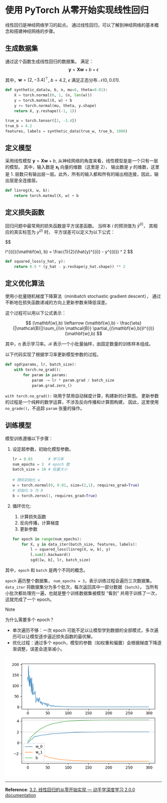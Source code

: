 # 使用 PyTorch 从零开始实现线性回归

线性回归是神经网络学习的起点。
通过线性回归，可以了解到神经网络的基本概念和搭建神经网络的步骤。

## 生成数据集

通过这个函数生成线性回归的数据集。
满足：
$$
\mathbf{y} = \mathbf{X}\mathbf{w} + b + \epsilon
$$

其中，$\mathbf{w}=[2, -3.4]^\top$, $b=4.2$, $\epsilon$ 满足正态分布 $\mathcal{N}(0, 0.01).$

``` python
def synthetic_data(w, b, n, mu=0, theta=0.01):
    X = torch.normal(0, 1, (n, len(w)))
    y = torch.matmul(X, w) + b
    y += torch.normal(mu, theta, y.shape)
    return X, y.reshape((-1, 1))
```

```python
true_w = torch.tensor([2, -3.4])
true_b = 4.2
features, labels = synthetic_data(true_w, true_b, 1000)
```

## 定义模型

采用线性模型 $\mathbf{y} = \mathbf{X}\mathbf{w} + b$,
从神经网络的角度来看，线性模型是是一个只有一层的模型。
其中，输入数是 $\mathbf{x_i}$ 向量的维数（这里是 $2$），
输出数是 $y$ 的维数，这里是 $1$.
层数只有输出层一层。此外，所有的输入都和所有的输出相连接，因此，输出层是全连接层。

```python
def linreg(X, w, b):
    return torch.matmul(X, w) + b
```

## 定义损失函数

回归问题中最常用的损失函数是平方误差函数。
当样本 $i$ 的预测值为 $\hat{y}^{(i)}$，
其相应的真实标签为 ${y}^{(i)}$ 时，
平方误差可以定义为以下公式：

$$

l^{(i)}(\mathbf{w}, b) = \frac{1}{2}(\hat{y}^{(i)} - y^{(i)}) ^ 2
$$

```python
def squared_loss(y_hat, y):
    return 0.5 * (y_hat - y.reshape(y_hat.shape)) ** 2
```

## 定义优化算法

使用小批量随机梯度下降算法（minibatch stochastic gradient descent），
通过不断地在损失函数递减的方向上更新参数来降低误差。

这个过程可以用以下公式表示：

$$
(\mathbf{w},b) \leftarrow (\mathbf{w},b) - \frac{\eta}{|\mathcal{B}|}\sum_{i\in \mathcal{B}} \partial_{(\mathbf{w},b)}l^{(i)}(\mathbf{w},b)
$$

其中，$\eta$ 表示学习率。$\mathcal{B}$ 表示一个小批量抽样，由固定数量的训练样本组成。

以下代码实现了根据学习率更新模型参数的过程。

```python
def sgd(params, lr, batch_size):
    with torch.no_grad():
        for param in params:
            param -= lr * param.grad / batch_size
            param.grad.zero_()
```

`with torch.no_grad():` 块用于禁用自动梯度计算，构建新的计算图。
更新参数的过程是一个纯粹的数学运算，不涉及反向传播和计算图构建，
因此，这里使用 `no_grade()`，不追踪 `param` 张量的操作。

## 训练模型

模型训练遵循以下步骤：

1. 设定超参数，初始化模型参数。

    ``` python
    lr = 0.03       # 学习率
    num_epochs = 3  # epoch 数
    batch_size = 10 # 批量大小

    # 随机初始化 w
    w = torch.normal(0, 0.01, size=(2,1), requires_grad=True)
    # 初始化 b 为 0 
    b = torch.zeros(1, requires_grad=True)
    ```

2. 循环优化:
   1. 计算损失函数
   2. 反向传播，计算梯度
   3. 更新参数

    ```python
    for epoch in range(num_epochs):
        for X, y in data_iter(batch_size, features, labels):
            l = squared_loss(linreg(X, w, b), y)
            l.sum().backward()
            sgd([w, b], lr, batch_size)
    ```

其中，`epoch` 和 `batch` 是两个不同的概念。

`epoch` 遍历整个数据集，
`num_epochs = 3`，表示训练过程会遍历三次数据集。
`data_iter` 将数据集分为多个批次，每次返回其中一部分数据（`batch`）。
当所有小批次都处理完一遍，也就是整个训练数据集被模型 “看到” 并用于训练了一次，这就完成了一个 epoch。

> [!NOTE]
> 为什么需要多个 epoch？
>
> - 单次遍历不够：一次 epoch 可能不足以让模型学到数据的全部模式，多次遍历可以让模型逐步逼近损失函数的最优解。
> - 优化过程：通过多个 epoch，模型的参数（如权重和偏置）会根据梯度下降逐渐调整，误差会逐渐减小。

![fig](fig/linreg.png)

---

**Reference**: [3.2. 线性回归的从零开始实现 — 动手学深度学习 2.0.0 documentation](https://zh.d2l.ai/chapter_linear-networks/linear-regression-scratch.html)
